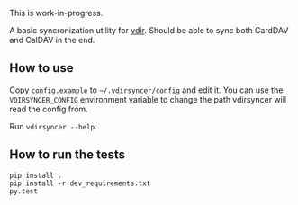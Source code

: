 This is work-in-progress.

A basic syncronization utility for [vdir](https://github.com/untitaker/vdir).
Should be able to sync both CardDAV and CalDAV in the end.

## How to use

Copy `config.example` to `~/.vdirsyncer/config` and edit it. You can use the
`VDIRSYNCER_CONFIG` environment variable to change the path vdirsyncer will
read the config from.

Run `vdirsyncer --help`.

## How to run the tests

    pip install .
    pip install -r dev_requirements.txt
    py.test

